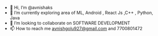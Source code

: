 - 👋 Hi, I’m @avnishaks
- 🌱 I’m currently exploring area of ML, Android , React Js ,C++ , Python, Java
- 💞️ I’m looking to collaborate on SOFTWARE DEVELOPMENT
- 📫 How to reach me avnishgolu927@gmail.com and 7700801472



<!---
avnishaks/avnishaks is a ✨ special ✨ repository because its `README.md` (this file) appears on your GitHub profile.
You can click the Preview link to take a look at your changes.
--->
